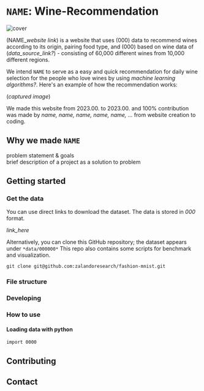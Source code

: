`NAME`: Wine-Recommendation
=============
![cover](https://github.com/yudinii/practice_/assets/157538170/c69f1ed0-2ef0-4387-8962-b4ee6dfa7459)

(NAME_*website link*) is a website that uses (000) data to recommend wines according to its origin, pairing food type, and (000) based on wine data of (*data_source_link?*) - consisting of 60,000 different wines from 10,000 different regions.  
  
We intend `NAME` to serve as a easy and quick recommendation for daily wine selection for the people who love wines by using *machine learning algorithms?*. Here's an example of how the recommendation works:  

(*captured image*)
  
We made this website from 2023.00. to 2023.00. and 100% contribution was made by *name, name, name, name, name, ...* from website creation to coding.  

Why we made `NAME`
-------------

problem statement & goals  
brief description of a project as a solution to problem

Getting started
-------------

### Get the data
You can use direct links to download the dataset. The data is stored in *000* format.  

*link_here*
  
Alternatively, you can clone this GitHub repository; the dataset appears under `*data/000000*` This repo also contains some scripts for benchmark and visualization.  

```
git clone git@github.com:zalandoresearch/fashion-mnist.git
```


### File structure 

### Developing 


### How to use

#### Loading data with python

```
import 0000
```


## Contributing

  
## Contact

  
